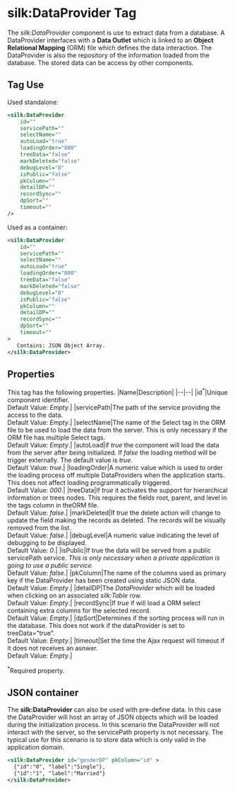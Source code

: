 # silk:DataProvider Tag
The *silk:DataProvider* component is use to extract data from a database. A DataProvider interfaces with a **Data Outlet** which is linked to an **Object Relational Mapping** (ORM) file which defines the data interaction. The DataProvider is also the repository of the information loaded from the database. The stored data can be access by other components.

## Tag Use
Used standalone:
```xml
<silk:DataProvider
    id=""
    servicePath=""
    selectName=""
    autoLoad="true"
    loadingOrder="000"
    treeData="false"
    markDeleted="false"
    debugLevel="0"
    isPublic="false"
    pkColumn=""
    detailDP=""
    recordSync=""
    dpSort=""
    timeout=""
/>
```
Used as a container:
```xml
<silk:DataProvider
    id=""
    servicePath=""
    selectName=""
    autoLoad="true"
    loadingOrder="000"
    treeData="false"
    markDeleted="false"
    debugLevel="0"
    isPublic="false"
    pkColumn=""
    detailDP=""
    recordSync=""
    dpSort=""
    timeout=""
>
   Contains: JSON Object Array.
</silk:DataProvider>
```
## Properties
This tag has the following properties.
|Name|Description|
|--|--|
|id<sup>*</sup>|Unique component identifier.<br>Default Value: *Empty*.|
|servicePath|The path of the service providing the access to the data.<br>Default Value: *Empty*.|
|selectName|The name of the Select tag in the ORM file to be used to load the data from the server. This is only necessary if the ORM file has multiple Select tags.<br>Default Value: *Empty*.|
|autoLoad|if _true_ the component will load the data from the server after being initialized. If _false_ the loading method will be trigger externally. The default value is _true_.<br>Default Value: *true*.|
|loadingOrder|A numeric value which is used to order the loading process off multiple DataProviders when the application starts. This does not affect loading programmatically triggered.<br>Default Value: *000*.|
|treeData|If _true_ it activates the support for hierarchical information or trees nodes. This requires the fields root, parent, and level in the tags column in theORM file.<br>Default Value: *false*.|
|markDeleted|If _true_ the delete action will change to update the field making the records as deleted. The records will be visually removed from the list.<br>Default Value: *false*.|
|debugLevel|A numeric value indicating the level of debugging to be displayed.<br>Default Value: *0*.|
|isPublic|If true the data will be served from a public servicePath service. *This is only necessary when a private application is going to use a public service.*<br>Default Value: *false*.|
|pkColumn|The name of the columns used as primary key if the DataProvider has been created using static JSON data.<br>Default Value: *Empty*.|
|detailDP|The *DataProvider* which will be loaded when clicking on an associated *silk:Table* row.<br>Default Value: *Empty*.|
|recordSync|If _true_ if will load a ORM select containing extra columns for the selected record.<br>Default Value: *Empty*.|
|dpSort|Determines if the sorting process will run in the database. This does not work if the dataProvider is set to treeData="true".<br>Default Value: *Empty*.|
|timeout|Set the time the Ajax request will timeout if it does not receives an asnwer.<br>Default Value: *Empty*.|

<sup>*</sup>Required property.
## JSON container
The **silk:DataProvider** can also be used with pre-define data. In this case the DataProvider will host an array of JSON objects which will be loaded during the initialization process. In this scenario the DataProvider will not interact with the server, so the servicePath property is not necessary. The typical use for this scenario is to store data which is only valid in the application domain.
```xml
<silk:DataProvider id="genderDP" pkColumn="id" >
  {"id":"0", "label":"Single"},
  {"id":"1", "label":"Married"}
</silk:DataProvider>
```
